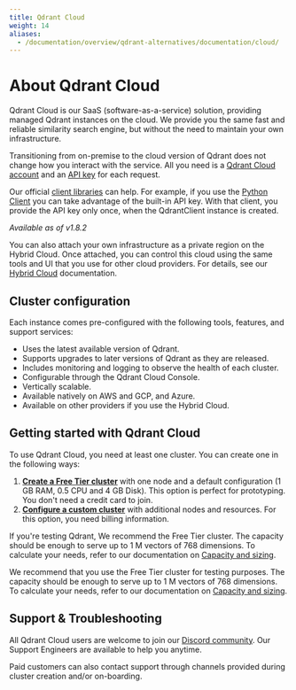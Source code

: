 ```yaml
---
title: Qdrant Cloud
weight: 14
aliases:
  - /documentation/overview/qdrant-alternatives/documentation/cloud/
---
```


# About Qdrant Cloud

Qdrant Cloud is our SaaS (software-as-a-service) solution, providing managed 
Qdrant instances on the cloud. We provide you the same fast and reliable 
similarity search engine, but without the need to maintain your own infrastructure.

Transitioning from on-premise to the cloud version of Qdrant does not change
how you interact with the service. All you need is a [Qdrant Cloud account](https://qdrant.to/cloud/)
and an [API key](/documentation/cloud/authentication/) for each request.

Our official [client libraries](/documentation/interfaces/#client-libraries/)
can help. For example, if you use the [Python Client](https://github.com/qdrant/qdrant-client/)
you can take advantage of the built-in API key. With that client, you provide
the API key only once, when the QdrantClient instance is created.

*Available as of v1.8.2* <!-- MUST CONFIRM -->

You can also attach your own infrastructure as a private region on the Hybrid
Cloud. Once attached, you can control this cloud using the same tools and UI
that you use for other cloud providers. For details, see our 
[Hybrid Cloud](/documentation/cloud/hybrid-cloud/) documentation.

## Cluster configuration

Each instance comes pre-configured with the following tools, features, and 
support services:

- Uses the latest available version of Qdrant.
- Supports upgrades to later versions of Qdrant as they are released.
- Includes monitoring and logging to observe the health of each cluster.
- Configurable through the Qdrant Cloud Console.
- Vertically scalable.
- Available natively on AWS and GCP, and Azure. 
- Available on other providers if you use the Hybrid Cloud.

## Getting started with Qdrant Cloud

To use Qdrant Cloud, you need at least one cluster. You can create one in the
following ways:

1. [**Create a Free Tier cluster**](/documentation/cloud/quickstart-cloud/) with 
   one node and a default configuration (1 GB RAM, 0.5 CPU and 4 GB Disk). This
   option is perfect for prototyping. You don't need a credit card to join.
2. [**Configure a custom cluster**](/documentation/cloud/create-cluster/) with
   additional nodes and resources. For this option, you need billing information.

If you're testing Qdrant, We recommend the Free Tier cluster. The capacity
should be enough to serve up to 1 M vectors of 768 dimensions. To calculate
your needs, refer to our documentation on [Capacity and sizing](/documentation/cloud/capacity-sizing/).

We recommend that you use the Free Tier cluster for testing purposes. The
capacity should be enough to serve up to 1 M vectors of 768 dimensions. To
calculate your needs, refer to our documentation on [Capacity and sizing](/documentation/cloud/capacity-sizing/). 

## Support & Troubleshooting

All Qdrant Cloud users are welcome to join our [Discord community](https://qdrant.to/discord/).
Our Support Engineers are available to help you anytime.

Paid customers can also contact support through channels provided during cluster
creation and/or on-boarding.
